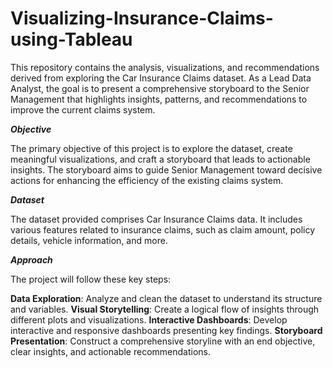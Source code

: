 # Visualizing-Insurance-Claims-using-Tableau

This repository contains the analysis, visualizations, and recommendations derived from exploring the Car Insurance Claims dataset. As a Lead Data Analyst, the goal is to present a comprehensive storyboard to the Senior Management that highlights insights, patterns, and recommendations to improve the current claims system.

***Objective***

The primary objective of this project is to explore the dataset, create meaningful visualizations, and craft a storyboard that leads to actionable insights. The storyboard aims to guide Senior Management toward decisive actions for enhancing the efficiency of the existing claims system.

***Dataset***

The dataset provided comprises Car Insurance Claims data. It includes various features related to insurance claims, such as claim amount, policy details, vehicle information, and more.

***Approach***

The project will follow these key steps:

**Data Exploration**: Analyze and clean the dataset to understand its structure and variables.
**Visual Storytelling**: Create a logical flow of insights through different plots and visualizations.
**Interactive Dashboards**: Develop interactive and responsive dashboards presenting key findings.
**Storyboard Presentation**: Construct a comprehensive storyline with an end objective, clear insights, and actionable recommendations.
